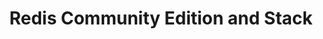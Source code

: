 ---
title: Redis Community Edition and Stack
description: Operate Redis Community Edition and Redis Stack. Redis OSS was renamed Redis Community Edition (CE) with the v7.4 release.
linkTitle: Redis Community Edition and Stack
---